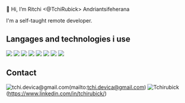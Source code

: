 👋 Hi, I’m Ritchi <@TchiRubick> Andriantsifeherana

I'm a self-taught remote developer.

## Langages and technologies i use
![](https://img.shields.io/badge/-php-informational?style=flat&logo=php&logoColor=white&color=6aa6f8)
![](https://img.shields.io/badge/-javascript-white?style=flat&logo=javascript&logoColor=black&color=f5e61d)
![](https://img.shields.io/badge/-mysql-white?style=flat&logo=mysql&logoColor=white&color=1d9bf5)
![](https://img.shields.io/badge/-docker-white?style=flat&logo=docker&logoColor=white&color=287cb8)
![](https://img.shields.io/badge/-react-white?style=flat&logo=react&logoColor=white&color=28a89c)
![](https://img.shields.io/badge/-vue-white?style=flat&logo=vue.js&logoColor=white&color=28a89c)
![](https://img.shields.io/badge/-node-white?style=flat&logo=node.js&logoColor=white&color=0be016)
![](https://img.shields.io/badge/-aws-white?style=flat&logo=amazon-aws&logoColor=white&color=e0a00b)


## Contact
![tchi.devica@gmail.com](https://img.shields.io/badge/-gmail-white?style=flat&logo=gmail&logoColor=white&color=e02b0b&link=mailto:tchi.devica@gmail.com)(mailto:tchi.devica@gmail.com)
![Tchirubick](https://img.shields.io/badge/-LinkedIn-blue?style=flat&logo=Linkedin&logoColor=white&link=https://www.linkedin.com/in/tchirubick/)(https://www.linkedin.com/in/tchirubick/)
